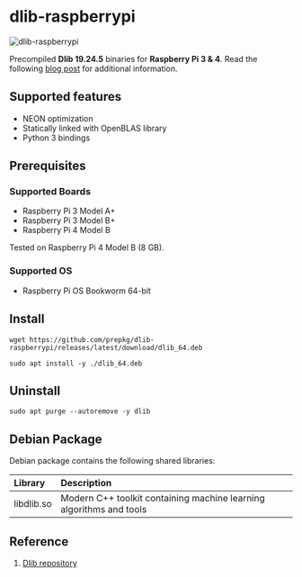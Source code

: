 # dlib-raspberrypi

![dlib-raspberrypi](https://i.ibb.co/9vNbKS6/dlib-raspberrypi.png)

Precompiled **Dlib 19.24.5** binaries for **Raspberry Pi 3 & 4**.
Read the following [blog post](https://lindevs.com/install-precompiled-dlib-on-raspberry-pi) for additional information.

## Supported features

* NEON optimization
* Statically linked with OpenBLAS library
* Python 3 bindings

## Prerequisites

### Supported Boards

* Raspberry Pi 3 Model A+
* Raspberry Pi 3 Model B+
* Raspberry Pi 4 Model B

Tested on Raspberry Pi 4 Model B (8 GB).

### Supported OS

* Raspberry Pi OS Bookworm 64-bit

## Install

```shell
wget https://github.com/prepkg/dlib-raspberrypi/releases/latest/download/dlib_64.deb
```

```shell
sudo apt install -y ./dlib_64.deb
```

## Uninstall

```shell
sudo apt purge --autoremove -y dlib
```

## Debian Package

Debian package contains the following shared libraries:

| Library                     | Description                                                            |
|:----------------------------|:-----------------------------------------------------------------------|
| libdlib.so                  | Modern C++ toolkit containing machine learning algorithms and tools    |

## Reference

1. [Dlib repository](https://github.com/davisking/dlib)
